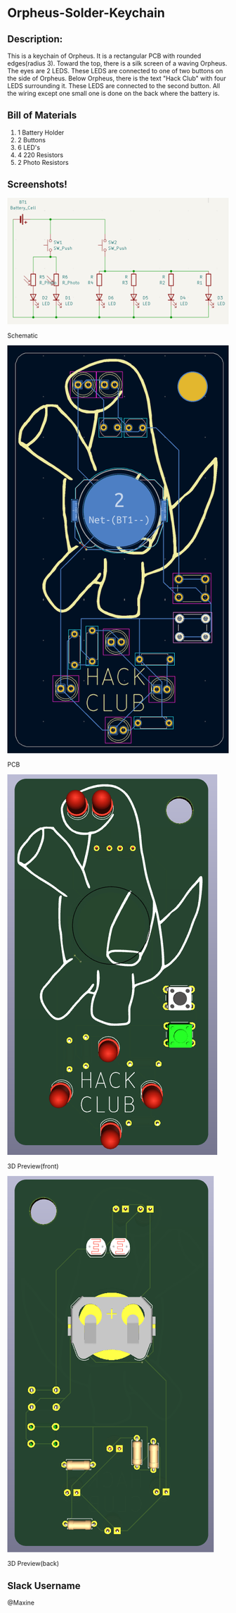# Orpheus-Solder-Keychain

## Description:
This is a keychain of Orpheus. It is a rectangular PCB with rounded edges(radius 3). Toward the top, there is a silk screen of a waving Orpheus. The eyes are 2 LEDS. These LEDS are connected to one of two buttons on the side of Orpheus. Below Orpheus, there is the text "Hack Club" with four LEDS surrounding it. These LEDS are connected to the second button. All the wiring except one small one is done on the back where the battery is.


## Bill of Materials
1. 1 Battery Holder
2. 2 Buttons
3. 6 LED's
4. 4 220 Resistors
5. 2 Photo Resistors


## Screenshots!
![Schematic Of Project](solderschematic.png "Schematic")

Schematic


![PCB Of Project](solderpcb.png "PCB")

PCB


![3D Preview Of Project(front)](solder3dfront.png "3D Preview(front)")

3D Preview(front)


![3D Preview Of Project(back)](solder3dback.png "3D Preview(back)")

3D Preview(back)



## Slack Username
@Maxine
